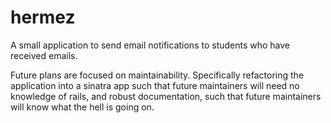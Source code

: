 # hermez
A small application to send email notifications to students who have received emails.

Future plans are focused on maintainability. Specifically refactoring the application into a sinatra app such that future maintainers will need no knowledge of rails, and robust documentation, such that future maintainers will know what the hell is going on.
